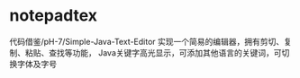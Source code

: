 # notepadtex
代码借鉴/pH-7/Simple-Java-Text-Editor
实现一个简易的编辑器，拥有剪切、复制、粘贴、查找等功能，
Java关键字高光显示，可添加其他语言的关键词，可切换字体及字号
